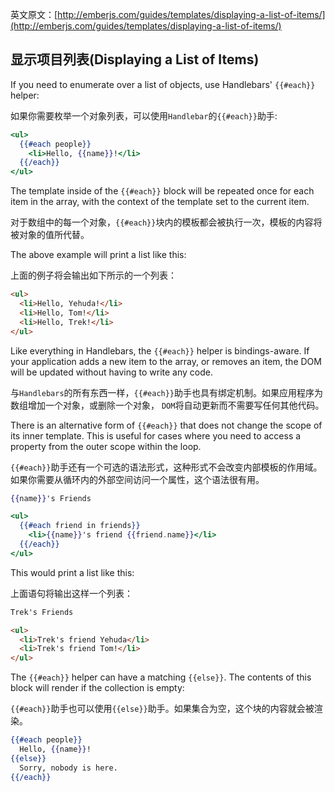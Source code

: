 英文原文：[http://emberjs.com/guides/templates/displaying-a-list-of-items/](http://emberjs.com/guides/templates/displaying-a-list-of-items/)

## 显示项目列表(Displaying a List of Items)

If you need to enumerate over a list of objects, use Handlebars' `{{#each}}` helper:

如果你需要枚举一个对象列表，可以使用`Handlebar`的`{{#each}}`助手:

```handlebars
<ul>
  {{#each people}}
    <li>Hello, {{name}}!</li>
  {{/each}}
</ul>
```

The template inside of the `{{#each}}` block will be repeated once for
each item in the array, with the context of the template set to the
current item.

对于数组中的每一个对象，`{{#each}}`块内的模板都会被执行一次，模板的内容将被对象的值所代替。

The above example will print a list like this:

上面的例子将会输出如下所示的一个列表：

```html
<ul>
  <li>Hello, Yehuda!</li>
  <li>Hello, Tom!</li>
  <li>Hello, Trek!</li>
</ul>
```

Like everything in Handlebars, the `{{#each}}` helper is bindings-aware.
If your application adds a new item to the array, or removes an item,
the DOM will be updated without having to write any code.

与`Handlebars`的所有东西一样，`{{#each}}`助手也具有绑定机制。如果应用程序为数组增加一个对象，或删除一个对象，
`DOM`将自动更新而不需要写任何其他代码。

There is an alternative form of `{{#each}}` that does not change the
scope of its inner template. This is useful for cases where you need to
access a property from the outer scope within the loop.

`{{#each}}`助手还有一个可选的语法形式，这种形式不会改变内部模板的作用域。如果你需要从循环内的外部空间访问一个属性，这个语法很有用。

```handlebars
{{name}}'s Friends

<ul>
  {{#each friend in friends}}
    <li>{{name}}'s friend {{friend.name}}</li>
  {{/each}}
</ul>
```

This would print a list like this:

上面语句将输出这样一个列表：

```html
Trek's Friends

<ul>
  <li>Trek's friend Yehuda</li>
  <li>Trek's friend Tom!</li>
</ul>
```

The `{{#each}}` helper can have a matching `{{else}}`.
The contents of this block will render if the collection is empty:

`{{#each}}`助手也可以使用`{{else}}`助手。如果集合为空，这个块的内容就会被渲染。

```handlebars
{{#each people}}
  Hello, {{name}}!
{{else}}
  Sorry, nobody is here.
{{/each}}  
```
